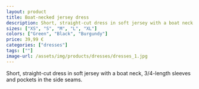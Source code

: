 ```yaml
---
layout: product
title: Boat-necked jersey dress
description: Short, straight-cut dress in soft jersey with a boat neck.
sizes: ["XS", "S", "M", "L", "XL"]
colors: ["Green", "Black", "Burgundy"]
price: 39,99 €
categories: ["dresses"]
tags: [""]
image-url: /assets/img/products/dresses/dresses_1.jpg
---
```

Short, straight-cut dress in soft jersey with a boat neck, 3/4-length sleeves and pockets in the side seams.